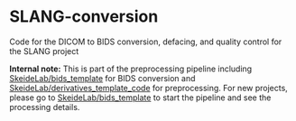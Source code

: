 # SLANG-conversion

Code for the DICOM to BIDS conversion, defacing, and quality control for the SLANG project

**Internal note:**
This is part of the preprocessing pipeline including [SkeideLab/bids_template](https://github.com/SkeideLab/bids_template) for BIDS conversion and [SkeideLab/derivatives_template_code](https://github.com/SkeideLab/derivatives_template_code) for preprocessing. 
For new projects, please go to [SkeideLab/bids_template](https://github.com/SkeideLab/bids_template) to start the pipeline and see the processing details.
